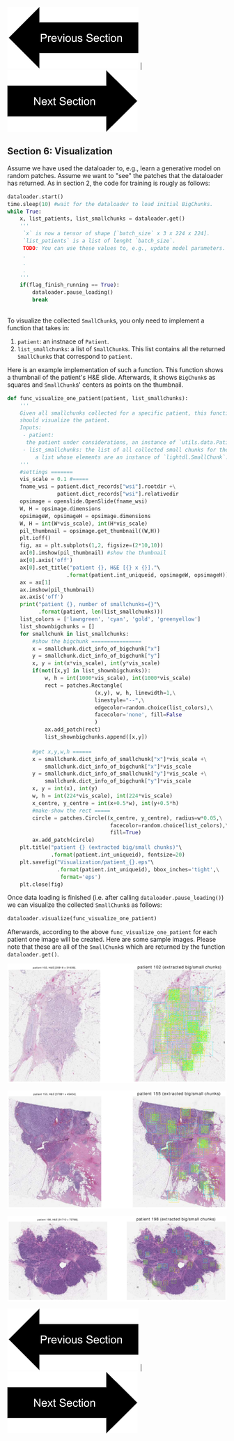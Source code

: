 


[![button](prevsectionv3.png)](tutorial_section5.html) | [![button](nextsectionv3.png)](tutorial_section7.html)


## Section 6: Visualization

Assume we have used the dataloader to, e.g., learn a generative model on random patches.
Assume we want to "see" the patches that the dataloader has returned.
As in section 2, the code for training is rougly as follows:
```python
dataloader.start()
time.sleep(10) #wait for the dataloader to load initial BigChunks.
while True:
    x, list_patients, list_smallchunks = dataloader.get()
    '''
     `x` is now a tensor of shape [`batch_size` x 3 x 224 x 224].
     `list_patients` is a list of lenght `batch_size`.
     TODO: You can use these values to, e.g., update model parameters.
     .
     .
     .
    '''
    if(flag_finish_running == True):
        dataloader.pause_loading()
        break
        
```

To visualize the collected `SmallChunk`s, you only need to implement a function that takes in:
1. `patient`: an instnace of `Patient`.
2. `list_smallchunks`: a list of `SmallChunk`s. This list contains all the returned `SmallChunk`s that correspond to `patient`.
    

Here is an example implementation of such a function. 
This function shows a thumbnail of the patient's H&E slide. Afterwards, it shows `BigChunk`s as squares and `SmallChunk`s' centers as points on the thumbnail.  

```python
def func_visualize_one_patient(patient, list_smallchunks):
    '''
    Given all smallchunks collected for a specific patient, this function
    should visualize the patient. 
    Inputs:
     - patient: 
      the patient under considerations, an instance of `utils.data.Patient`.
     - list_smallchunks: the list of all collected small chunks for the patient,
         a list whose elements are an instance of `lightdl.SmallChunk`.
    '''
    #settings =======
    vis_scale = 0.1 #=====
    fname_wsi = patient.dict_records["wsi"].rootdir +\
                patient.dict_records["wsi"].relativedir
    opsimage = openslide.OpenSlide(fname_wsi)
    W, H = opsimage.dimensions
    opsimageW, opsimageH = opsimage.dimensions
    W, H = int(W*vis_scale), int(H*vis_scale)
    pil_thumbnail = opsimage.get_thumbnail((W,H))
    plt.ioff()
    fig, ax = plt.subplots(1,2, figsize=(2*10,10))
    ax[0].imshow(pil_thumbnail) #show the thumbnail
    ax[0].axis('off')
    ax[0].set_title("patient {}, H&E [{} x {}]."\
                   .format(patient.int_uniqueid, opsimageW, opsimageH))
    ax = ax[1]
    ax.imshow(pil_thumbnail)
    ax.axis('off')
    print("patient {}, number of smallchunks={}"\
          .format(patient, len(list_smallchunks)))
    list_colors = ['lawngreen', 'cyan', 'gold', 'greenyellow']
    list_shownbigchunks = []
    for smallchunk in list_smallchunks:
        #show the bigchunk ================
        x = smallchunk.dict_info_of_bigchunk["x"]
        y = smallchunk.dict_info_of_bigchunk["y"]
        x, y = int(x*vis_scale), int(y*vis_scale)
        if(not([x,y] in list_shownbigchunks)):
            w, h = int(1000*vis_scale), int(1000*vis_scale)
            rect = patches.Rectangle(
                            (x,y), w, h, linewidth=1,\
                            linestyle="--",\
                            edgecolor=random.choice(list_colors),\
                            facecolor='none', fill=False
                            )
            ax.add_patch(rect)
            list_shownbigchunks.append([x,y])
        
        #get x,y,w,h ======
        x = smallchunk.dict_info_of_smallchunk["x"]*vis_scale +\
            smallchunk.dict_info_of_bigchunk["x"]*vis_scale
        y = smallchunk.dict_info_of_smallchunk["y"]*vis_scale +\
            smallchunk.dict_info_of_bigchunk["y"]*vis_scale
        x, y = int(x), int(y)
        w, h = int(224*vis_scale), int(224*vis_scale)
        x_centre, y_centre = int(x+0.5*w), int(y+0.5*h)
        #make-show the rect =====
        circle = patches.Circle((x_centre, y_centre), radius=w*0.05,\
                                 facecolor=random.choice(list_colors),\
                                 fill=True)
        ax.add_patch(circle)
    plt.title("patient {} (extracted big/small chunks)"\
              .format(patient.int_uniqueid), fontsize=20)
    plt.savefig("Visualization/patient_{}.eps"\
                .format(patient.int_uniqueid), bbox_inches='tight',\
                 format='eps')
    plt.close(fig)
```
Once data loading is finished (i.e. after calling `dataloader.pause_loading()`) we can visualize the collected `SmallChunk`s as follows:
```python
dataloader.visualize(func_visualize_one_patient)
```
Afterwards, according to the above `func_visualize_one_patient` for each patient one image will be created.
Here are some sample images. Please note that these are all of the `SmallChunk`s which are returned by the function `dataloader.get()`.

![sample output 1](patient_102.png)

![sample output 2](patient_155.png)

![sample output 3](patient_198.png)

[![button](prevsectionv3.png)](tutorial_section5.html) | [![button](nextsectionv3.png)](tutorial_section7.html)


